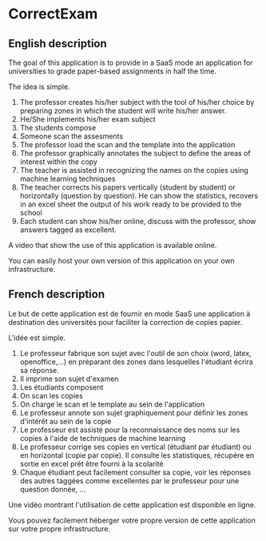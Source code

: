 # CorrectExam 

## English description

The goal of this application is to provide in a SaaS mode an application for universities to grade paper-based assignments in half the time. 

The idea is simple. 

1. The professor creates his/her subject with the tool of his/her choice by preparing zones in which the student will write his/her answer. 
2. He/She implements his/her exam subject
3. The students compose
4. Someone scan the assesments
5. The professor load the scan and the template into the application
6. The professor graphically annotates the subject to define the areas of interest within the copy
7. The teacher is assisted in recognizing the names on the copies using machine learning techniques
8. The teacher corrects his papers vertically (student by student) or horizontally (question by question). He can show the statistics, recovers in an excel sheet the output of his work ready to be provided to the school
9. Each student can show his/her  online, discuss with the professor, show answers tagged as excellent. 

A video that show the use of this application is available online. 

You can easily host your own version of this application on your own infrastructure. 


## French description

Le but de cette application est de fournir en mode SaaS une application à destination des universités pour faciliter la correction de copies papier. 

L'idée est simple. 

1. Le professeur fabrique son sujet avec l'outil de son choix (word, latex, openoffice,...) en préparant des zones dans lesquelles l'étudiant écrira sa réponse. 
2. Il imprime son sujet d'examen
3. Les étudiants composent
4. On scan les copies
5. On charge le scan et le template au sein de l'application
6. Le professeur annote son sujet graphiquement pour définir les zones d'intérêt au sein de la copie
7. Le professeur est assisté pour la reconnaissance des noms sur les copies à l'aide de techniques de machine learning
8. Le professeur corrige ses copies en vertical (étudiant par étudiant) ou en horizontal (copie par copie). Il consulte les statistiques, récupère en sortie en excel prêt être fourni à la scolarité
9. Chaque étudiant peut facilement consulter sa copie, voir les réponses des autres taggées comme excellentes par le professeur pour une question donnée, ...



Une vidéo montrant l'utilisation de cette application est disponible en ligne. 

Vous pouvez facilement héberger votre propre version de cette application sur votre propre infrastructure. 
